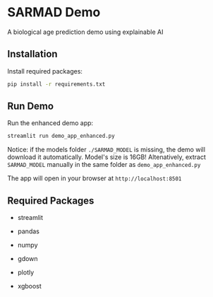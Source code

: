 # SARMAD Demo

A biological age prediction demo using explainable AI

## Installation

Install required packages:
```bash
pip install -r requirements.txt
```

## Run Demo

Run the enhanced demo app:
```bash
streamlit run demo_app_enhanced.py
```

Notice: if the models folder `./SARMAD_MODEL` is missing, the demo will download it automatically. 
Model's size is 16GB!
Altenatively, extract `SARMAD_MODEL` manually in the same folder as `demo_app_enhanced.py`

The app will open in your browser at `http://localhost:8501`

## Required Packages

- streamlit
- pandas
- numpy
- gdown
- plotly

- xgboost
